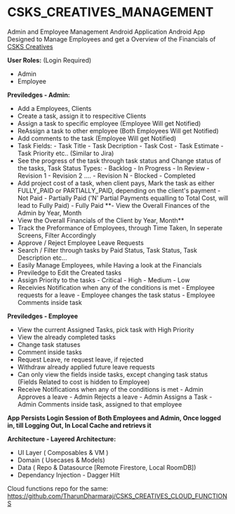 # CSKS_CREATIVES_MANAGEMENT
Admin and Employee Management Android Application
Android App Designed to Manage Employees and get a Overview of the Financials of [CSKS Creatives](https://cskscreatives.com/)

**User Roles:** (Login Required) 
- Admin
- Employee

**Previledges - Admin:**
- Add a Employees, Clients
- Create a task, assign it to respecitive Clients
- Assign a task to specific employee (Employee Will get Notified)
- ReAssign a task to other employee (Both Employees Will get Notified)
- Add comments to the task (Employee Will get Notified)
- Task Fields:
       - Task Title
       - Task Decription
       - Task Cost
       - Task Estimate
       - Task Priority etc.. (Similar to Jira)
- See the progress of the task through task status and Change status of the tasks, Task Status Types:
       - Backlog
       - In Progress
       - In Review
       - Revision 1
       - Revision 2 ....
       - Revision N
       - Blocked
       - Completed
- Add project cost of a task, when client pays, Mark the task as either FULLY_PAID or PARTIALLY_PAID, depending on the client's payment
       - Not Paid
       - Partially Paid ('N' Partial Payments equalling to Total Cost, will lead to Fully Paid)
       - Fully Paid
**- View the Overall Finances of the Admin by Year, Month
- View the Overall Financials of the Client by Year, Month**
- Track the Preformance of Employees, through Time Taken, In seperate Screens, Filter Accordingly
- Approve / Reject Employee Leave Requests
- Search / Filter through tasks by Paid Status, Task Status, Task Description etc...
- Easily Manage Employees, while Having a look at the Financials
- Previledge to Edit the Created tasks
- Assign Priority to the tasks
       - Critical
       - High
       - Medium
       - Low
- Receivies Notification when any of the conditions is met
      - Employee requests for a leave
      - Employee changes the task status
      - Employee Comments inside task

**Previledges - Employee**
- View the current Assigned Tasks, pick task with High Priority
- View the already completed tasks
- Change task statuses
- Comment inside tasks
- Request Leave, re request leave, if rejected
- Withdraw already applied future leave requests
- Can only view the fields inside tasks, except changing task status (Fields Related to cost is hidden to Employee)
- Receive Notifications when any of the conditions is met
      - Admin Approves a leave
      - Admin Rejects a leave
      - Admin Assigns a Task
      - Admin Comments inside task, assigned to that employee

**App Persists Login Session of Both Employees and Admin, Once logged in, till Logging Out, In Local Cache and retrievs it**

**Architecture - Layered Architecture:**
- UI Layer ( Composables & VM )
- Domain ( Usecases & Models)
- Data ( Repo & Datasource [Remote Firestore, Local RoomDB])
- Dependancy Injection - Dagger Hilt


Cloud functions repo for the same: https://github.com/TharunDharmaraj/CSKS_CREATIVES_CLOUD_FUNCTIONS
